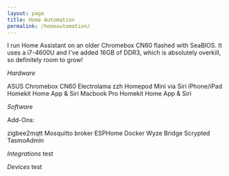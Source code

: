 ```yaml
---
layout: page
title: Home Automation
permalink: /homeautomation/
---
```


I run Home Assistant on an older Chromebox CN60 flashed with SeaBIOS. It uses a i7-4600U and I've added 16GB of DDR3, which is absolutely overkill, so definitely room to grow!

*Hardware*

ASUS Chromebox CN60
Electrolama zzh
Homepod Mini via Siri
iPhone/iPad Homekit Home App & Siri
Macbook Pro Homekit Home App & Siri

*Software*

Add-Ons:

zigbee2mqtt
Mosquitto broker
ESPHome
Docker Wyze Bridge
Scrypted
TasmoAdmin

*Integrations*
test

*Devices*
test











[jekyll-organization]: https://github.com/jekyll
